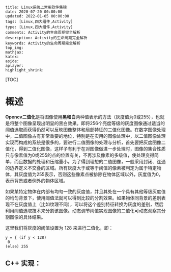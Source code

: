 ```
title: Linux系统上常用软件集锦
date: 2020-07-20 00:00:00
updated: 2022-01-05 00:00:00
tags: [Linux,四大组件,Activity]
type: [Linux,四大组件,Activity]
comments: Activity的生命周期完全解析
description: Activity的生命周期完全解析
keywords: Activity的生命周期完全解析
top_img:
mathjax:
katex:
aside:
aplayer:
highlight_shrink:
```

[TOC]

# 概述

**Opencv二值化**是将图像使用**黑和白**两种值表示的方法（灰度值为0或255），也就是将整个图像呈现出明显的黑白效果。即将256个亮度等级的灰度图像通过适当的阈值选取而获得仍然可以反映图像整体和局部特征的二值化图像。在数字图像处理中，二值图像占有非常重要的地位，特别是在实用的图像处理中，以二值图像处理实现而构成的系统是很多的，要进行二值图像的处理与分析，首先要把灰度图像二值化，得到二值化图像，这样子有利于在对图像做进一步处理时，图像的集合性质只与像素值为0或255的点的位置有关，不再涉及像素的多级值，使处理变得简单，而且数据的处理和压缩量小。为了得到理想的二值图像，一般采用封闭、连通的边界定义不交叠的区域。所有灰度大于或等于阈值的像素被判定为属于特定物体，其灰度值为255表示，否则这些像素点被排除在物体区域以外，灰度值为0，表示背景或者例外的物体区域。

如果某特定物体在内部有均匀一致的灰度值，并且其处在一个具有其他等级灰度值的均匀背景下，使用阈值法就可以得到比较的分割效果。如果物体同背景的差别表现不在灰度值上（比如纹理不同），可以将这个差别特征转换为灰度的差别，然后利用阈值选取技术来分割该图像。动态调节阈值实现图像的二值化可动态观察其分割图像的具体结果。

这里我们将灰度的阈值设置为 128 来进行二值化，即：

```
y = { (if y < 128)
 0
(else) 255 
```



## **C++ 实现：**

